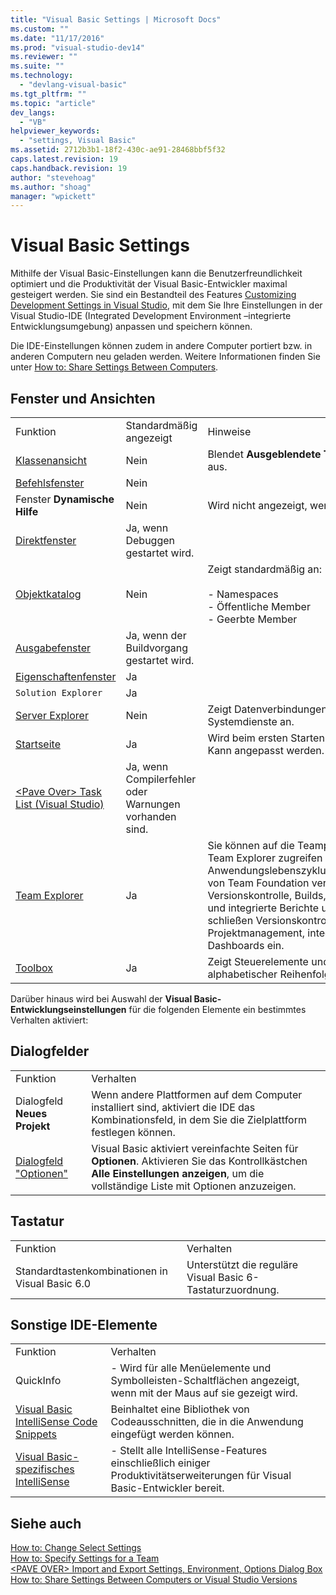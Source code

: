 ```yaml
---
title: "Visual Basic Settings | Microsoft Docs"
ms.custom: ""
ms.date: "11/17/2016"
ms.prod: "visual-studio-dev14"
ms.reviewer: ""
ms.suite: ""
ms.technology: 
  - "devlang-visual-basic"
ms.tgt_pltfrm: ""
ms.topic: "article"
dev_langs: 
  - "VB"
helpviewer_keywords: 
  - "settings, Visual Basic"
ms.assetid: 2712b3b1-18f2-430c-ae91-28468bbf5f32
caps.latest.revision: 19
caps.handback.revision: 19
author: "stevehoag"
ms.author: "shoag"
manager: "wpickett"
---
```

# Visual Basic Settings
Mithilfe der Visual Basic\-Einstellungen kann die Benutzerfreundlichkeit optimiert und die Produktivität der Visual Basic\-Entwickler maximal gesteigert werden.  Sie sind ein Bestandteil des Features [Customizing Development Settings in Visual Studio](http://msdn.microsoft.com/de-de/22c4debb-4e31-47a8-8f19-16f328d7dcd3), mit dem Sie Ihre Einstellungen in der Visual Studio\-IDE \(Integrated Development Environment –integrierte Entwicklungsumgebung\) anpassen und speichern können.  
  
 Die IDE\-Einstellungen können zudem in andere Computer portiert bzw. in anderen Computern neu geladen werden.  Weitere Informationen finden Sie unter [How to: Share Settings Between Computers](http://msdn.microsoft.com/de-de/1131fb10-35c1-42da-9cd8-91aa3235b882).  
  
## Fenster und Ansichten  
  
||||  
|-|-|-|  
|Funktion|Standardmäßig angezeigt|Hinweise|  
|[Klassenansicht](/visual-studio/ide/viewing-the-structure-of-code)|Nein|Blendet **Ausgeblendete Typen und Member** aus.|  
|[Befehlsfenster](/visual-studio/ide/reference/command-window)|Nein||  
|Fenster **Dynamische Hilfe**|Nein|Wird nicht angezeigt, wenn Sie F1 drücken.|  
|[Direktfenster](/visual-studio/ide/reference/immediate-window)|Ja, wenn Debuggen gestartet wird.||  
|[Objektkatalog](/visual-studio/ide/viewing-the-structure-of-code)|Nein|Zeigt standardmäßig an:<br /><br /> -   Namespaces<br />-   Öffentliche Member<br />-   Geerbte Member|  
|[Ausgabefenster](/visual-studio/ide/reference/output-window)|Ja, wenn der Buildvorgang gestartet wird.||  
|[Eigenschaftenfenster](/visual-studio/ide/reference/properties-window)|Ja||  
|`Solution Explorer`|Ja||  
|[Server Explorer](../Topic/Server%20Explorer.md)|Nein|Zeigt Datenverbindungen und verfügbare Systemdienste an.|  
|[Startseite](/visual-studio/ide/customizing-the-start-page-for-visual-studio)|Ja|Wird beim ersten Starten der IDE angezeigt.  Kann angepasst werden.|  
|[\<Pave Over\> Task List \(Visual Studio\)](http://msdn.microsoft.com/de-de/ce97c0e2-5011-499a-b60a-dc5b9cc22654)|Ja, wenn Compilerfehler oder Warnungen vorhanden sind.||  
|[Team Explorer](../Topic/Connect%20to%20team%20projects%20in%20Team%20Foundation%20Server.md)|Ja|Sie können auf die Teamprojekte mithilfe von Team Explorer zugreifen und können die Anwendungslebenszyklusverwaltungsfunktionen von Team Foundation verwenden, z. B. Versionskontrolle, Builds, Projektmanagement und integrierte Berichte und Dashboards.  Diese schließen Versionskontrolle, Builds, Projektmanagement, integrierte Berichte und Dashboards ein.|  
|[Toolbox](/visual-studio/ide/reference/toolbox)|Ja|Zeigt Steuerelemente und Komponenten in alphabetischer Reihenfolge an.|  
  
 Darüber hinaus wird bei Auswahl der **Visual Basic\-Entwicklungseinstellungen** für die folgenden Elemente ein bestimmtes Verhalten aktiviert:  
  
## Dialogfelder  
  
|||  
|-|-|  
|Funktion|Verhalten|  
|Dialogfeld **Neues Projekt**|Wenn andere Plattformen auf dem Computer installiert sind, aktiviert die IDE das Kombinationsfeld, in dem Sie die Zielplattform festlegen können.|  
|[Dialogfeld "Optionen"](/visual-studio/ide/reference/options-dialog-box-visual-studio)|Visual Basic aktiviert vereinfachte Seiten für **Optionen**.  Aktivieren Sie das Kontrollkästchen **Alle Einstellungen anzeigen**, um die vollständige Liste mit Optionen anzuzeigen.|  
  
## Tastatur  
  
|||  
|-|-|  
|Funktion|Verhalten|  
|Standardtastenkombinationen in Visual Basic 6.0|Unterstützt die reguläre Visual Basic 6\-Tastaturzuordnung.|  
  
## Sonstige IDE\-Elemente  
  
|||  
|-|-|  
|Funktion|Verhalten|  
|QuickInfo|-   Wird für alle Menüelemente und Symbolleisten\-Schaltflächen angezeigt, wenn mit der Maus auf sie gezeigt wird.|  
|[Visual Basic IntelliSense Code Snippets](../../../visual-basic/developing-apps/using-ide/intellisense-code-snippets.md)|Beinhaltet eine Bibliothek von Codeausschnitten, die in die Anwendung eingefügt werden können.|  
|[Visual Basic\-spezifisches IntelliSense](/visual-studio/ide/visual-basic-specific-intellisense)|-   Stellt alle IntelliSense\-Features einschließlich einiger Produktivitätserweiterungen für Visual Basic\-Entwickler bereit.|  
  
## Siehe auch  
 [How to: Change Select Settings](http://msdn.microsoft.com/de-de/ec70b520-a3e3-43c9-929b-bdc732cd2147)   
 [How to: Specify Settings for a Team](http://msdn.microsoft.com/de-de/89eeee3d-dd5e-4815-a45b-c48add63a8aa)   
 [\<PAVE OVER\> Import and Export Settings, Environment, Options Dialog Box](http://msdn.microsoft.com/de-de/536fb39a-83a4-4b5b-afd6-8e6c42f980fe)   
 [How to: Share Settings Between Computers or Visual Studio Versions](http://msdn.microsoft.com/de-de/1131fb10-35c1-42da-9cd8-91aa3235b882)